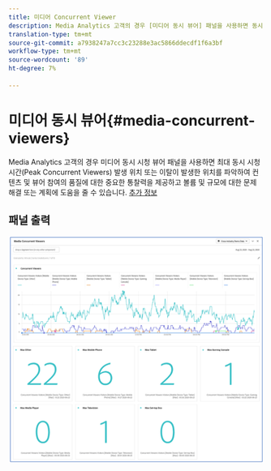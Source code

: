 ```yaml
---
title: 미디어 Concurrent Viewer
description: Media Analytics 고객의 경우 [미디어 동시 뷰어] 패널을 사용하면 동시 시청 사용자를 분석하여 최대 동시 시청 시간 발생 위치 또는 드롭오프가 발생한 위치를 파악할 수 있습니다.
translation-type: tm+mt
source-git-commit: a7938247a7cc3c23288e3ac5866ddecdf1f6a3bf
workflow-type: tm+mt
source-wordcount: '89'
ht-degree: 7%

---
```



# 미디어 동시 뷰어{#media-concurrent-viewers}

Media Analytics 고객의 경우 미디어 동시 시청 뷰어 패널을 사용하면 최대 동시 시청 시간(Peak Concurrent Viewers) 발생 위치 또는 이탈이 발생한 위치를 파악하여 컨텐츠 및 뷰어 참여의 품질에 대한 중요한 통찰력을 제공하고 볼륨 및 규모에 대한 문제 해결 또는 계획에 도움을 줄 수 있습니다.  [추가 정보](https://docs.adobe.com/content/help/en/analytics/analyze/analysis-workspace/panels/media-concurrent-viewers.html)

## 패널 출력

![](assets/concurrent-viewers-output.png)
